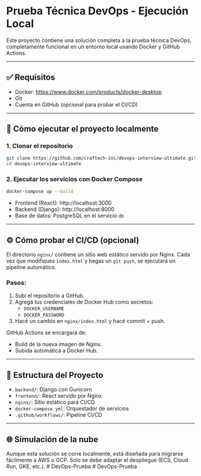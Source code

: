 
# Prueba Técnica DevOps - Ejecución Local

Este proyecto contiene una solución completa a la prueba técnica DevOps, completamente funcional en un entorno local usando Docker y GitHub Actions.

---

## ✅ Requisitos

- Docker: https://www.docker.com/products/docker-desktop
- Git
- Cuenta en GitHub (opcional para probar el CI/CD)

---

## 🧪 Cómo ejecutar el proyecto localmente

### 1. Clonar el repositorio

```bash
git clone https://github.com/craftech-inc/devops-interview-ultimate.git
cd devops-interview-ultimate
```

### 2. Ejecutar los servicios con Docker Compose

```bash
docker-compose up --build
```

- Frontend (React): http://localhost:3000
- Backend (Django): http://localhost:8000
- Base de datos: PostgreSQL en el servicio `db`

---

## ⚙️ Cómo probar el CI/CD (opcional)

El directorio `nginx/` contiene un sitio web estático servido por Nginx. Cada vez que modifiques `index.html` y hagas un `git push`, se ejecutará un pipeline automático.

### Pasos:

1. Subí el repositorio a GitHub.
2. Agregá tus credenciales de Docker Hub como secretos:
   - `DOCKER_USERNAME`
   - `DOCKER_PASSWORD`
3. Hacé un cambio en `nginx/index.html` y hacé commit + push.

GitHub Actions se encargará de:
- Build de la nueva imagen de Nginx.
- Subida automática a Docker Hub.

---

## 📁 Estructura del Proyecto

- `backend/`: Django con Gunicorn
- `frontend/`: React servido por Nginx
- `nginx/`: Sitio estático para CI/CD
- `docker-compose.yml`: Orquestador de servicios
- `.github/workflows/`: Pipeline CI/CD

---

## 🌐 Simulación de la nube

Aunque esta solución se corre localmente, está diseñada para migrarse fácilmente a AWS o GCP. Solo se debe adaptar el despliegue (ECS, Cloud Run, GKE, etc.).
#   D e v O p s - P r u e b a  
 #   D e v O p s - P r u e b a  
 